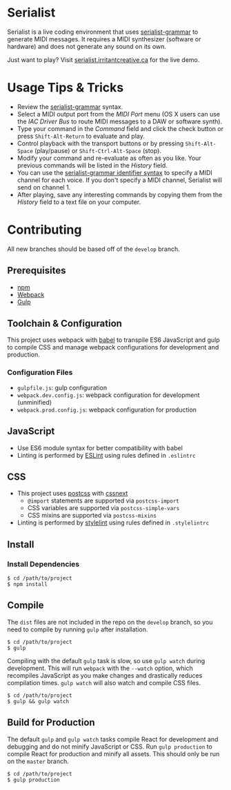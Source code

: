 # Serialist

Serialist is a live coding environment that uses [serialist-grammar](https://github.com/irritant/serialist-grammar) to generate MIDI messages. It requires a MIDI synthesizer (software or hardware) and does not generate any sound on its own.

Just want to play? Visit [serialist.irritantcreative.ca](http://serialist.irritantcreative.ca) for the live demo.

# Usage Tips &amp; Tricks

* Review the [serialist-grammar](https://github.com/irritant/serialist-grammar#syntax) syntax.
* Select a MIDI output port from the _MIDI Port_ menu (OS X users can use the _IAC Driver Bus_ to route MIDI messages to a DAW or software synth).
* Type your command in the _Command_ field and click the check button or press `Shift-Alt-Return` to evaluate and play.
* Control playback with the transport buttons or by pressing `Shift-Alt-Space` (play/pause) or `Shift-Ctrl-Alt-Space` (stop).
* Modify your command and re-evaluate as often as you like. Your previous commands will be listed in the _History_ field.
* You can use the [serialist-grammar identifier syntax](https://github.com/irritant/serialist-grammar#identifiers) to specify a MIDI channel for each voice. If you don't specify a MIDI channel, Serialist will send on channel 1.
* After playing, save any interesting commands by copying them from the _History_ field to a text file on your computer.

# Contributing

All new branches should be based off of the `develop` branch.

## Prerequisites

* [npm](https://www.npmjs.com)
* [Webpack](https://webpack.github.io)
* [Gulp](http://gulpjs.com)

## Toolchain & Configuration

This project uses webpack with [babel](https://babeljs.io) to transpile ES6 JavaScript and gulp to compile CSS and manage webpack configurations for development and production.

### Configuration Files

* `gulpfile.js`: gulp configuration
* `webpack.dev.config.js`: webpack configuration for development (unminified)
* `webpack.prod.config.js`: webpack configuration for production

## JavaScript

* Use ES6 module syntax for better compatibility with babel
* Linting is performed by [ESLint](http://eslint.org) using rules defined in `.eslintrc`

## CSS

* This project uses [postcss](http://postcss.org) with [cssnext](http://cssnext.io)
    * `@import` statements are supported via `postcss-import`
    * CSS variables are supported via `postcss-simple-vars`
    * CSS mixins are supported via `postcss-mixins`
* Linting is performed by [stylelint](http://stylelint.io) using rules defined in `.stylelintrc`

## Install

### Install Dependencies

    $ cd /path/to/project
    $ npm install

## Compile

The `dist` files are not included in the repo on the `develop` branch, so you need to compile by running `gulp` after installation.

    $ cd /path/to/project
    $ gulp

Compiling with the default `gulp` task is slow, so use `gulp watch` during development. This will run `webpack` with the `--watch` option, which recompiles JavaScript as you make changes and drastically reduces compilation times. `gulp watch` will also watch and compile CSS files.

    $ cd /path/to/project
    $ gulp && gulp watch

## Build for Production

The default `gulp` and `gulp watch` tasks compile React for development and debugging and do not minify JavaScript or CSS. Run `gulp production` to compile React for production and minify all assets. This should only be run on the `master` branch.

    $ cd /path/to/project
    $ gulp production
